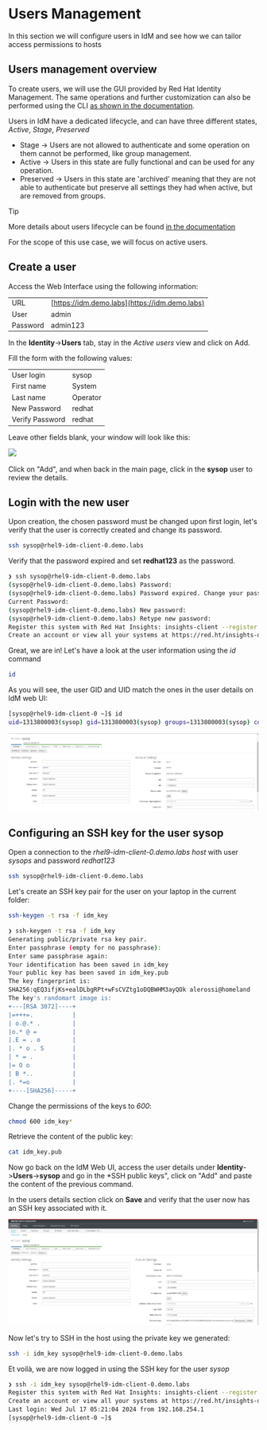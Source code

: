 # Users Management

In this section we will configure users in IdM and see how we can tailor access permissions to hosts

## Users management overview

To create users, we will use the GUI provided by Red Hat Identity Management. The same operations and further customization can also be performed using the CLI [as shown in the documentation](https://docs.redhat.com/en/documentation/red_hat_enterprise_linux/9/html/managing_idm_users_groups_hosts_and_access_control_rules/managing-user-accounts-using-the-command-line_managing-users-groups-hosts).

Users in IdM have a dedicated lifecycle, and can have three different states, *Active*, *Stage*, *Preserved*

* Stage -> Users are not allowed to authenticate and some operation on them cannot be performed, like group management.
* Active -> Users in this state are fully functional and can be used for any operation.
* Preserved -> Users in this state are 'archived' meaning that they are not able to authenticate but preserve all settings they had when active, but are removed from groups.

> [!TIP]
> More details about users lifecycle can be found [in the documentation](https://docs.redhat.com/en/documentation/red_hat_enterprise_linux/9/html/managing_idm_users_groups_hosts_and_access_control_rules/managing-user-accounts-using-the-idm-web-ui_managing-users-groups-hosts#user-life-cycle_managing-user-accounts-using-the-idm-web-ui)

For the scope of this use case, we will focus on active users.

## Create a user

Access the Web Interface using the following information:

|  |  | 
| - | - | 
| URL | [https://idm.demo.labs](https://idm.demo.labs) | 
| User | admin | 
| Password | admin123 | 

In the **Identity**->**Users** tab, stay in the *Active users* view and click on Add. 

Fill the form with the following values:

| | |
| - | - |
| User login | sysop | 
| First name | System | 
| Last name | Operator | 
| New Password | redhat |
| Verify Password | redhat | 

Leave other fields blank, your window will look like this:

![](./assets/user-add-details.png)

Click on "Add", and when back in the main page, click in the **sysop** user to review the details.

## Login with the new user

Upon creation, the chosen password must be changed upon first login, let's verify that the user is correctly created and change its password.

```bash
ssh sysop@rhel9-idm-client-0.demo.labs
```

Verify that the password expired and set **redhat123** as the password.

```bash
❯ ssh sysop@rhel9-idm-client-0.demo.labs
(sysop@rhel9-idm-client-0.demo.labs) Password: 
(sysop@rhel9-idm-client-0.demo.labs) Password expired. Change your password now.
Current Password: 
(sysop@rhel9-idm-client-0.demo.labs) New password: 
(sysop@rhel9-idm-client-0.demo.labs) Retype new password: 
Register this system with Red Hat Insights: insights-client --register
Create an account or view all your systems at https://red.ht/insights-dashboard
```

Great, we are in! Let's have a look at the user information using the *id* command

```bash
id
```

As you will see, the user GID and UID match the ones in the user details on IdM web UI:

```bash
[sysop@rhel9-idm-client-0 ~]$ id
uid=1313800003(sysop) gid=1313800003(sysop) groups=1313800003(sysop) context=unconfined_u:unconfined_r:unconfined_t:s0-s0:c0.c1023
```

![](./assets/user-details.png)

## Configuring an SSH key for the user sysop

Open a connection to the *rhel9-idm-client-0.demo.labs host* with user *sysops* and password *redhat123*

```bash
ssh sysop@rhel9-idm-client-0.demo.labs
```

Let's create an SSH key pair for the user on your laptop in the current folder:

```bash
ssh-keygen -t rsa -f idm_key
```

```bash
❯ ssh-keygen -t rsa -f idm_key
Generating public/private rsa key pair.
Enter passphrase (empty for no passphrase): 
Enter same passphrase again: 
Your identification has been saved in idm_key
Your public key has been saved in idm_key.pub
The key fingerprint is:
SHA256:qEQ3ifjKs+ealDLbgRPt+wFsCVZtg1oDQBWHM3ayQOk alerossi@homeland
The key's randomart image is:
+---[RSA 3072]----+
|=+++=.           |
| o.@.* .         |
|o.* @ =          |
|.E = . o         |
|. * o . S        |
| * = .           |
|= O o            |
| B *..           |
|. *=o            |
+----[SHA256]-----+
```

Change the permissions of the keys to *600*:

```bash
chmod 600 idm_key*
```

Retrieve the content of the public key:

```bash
cat idm_key.pub
```

Now go back on the IdM Web UI, access the user details under **Identity**->**Users**->**sysop** and go in the *SSH public keys", click on "Add" and paste the content of the previous command.

In the users details section click on **Save** and verify that the user now has an SSH key associated with it.

![](./assets/user-details-ssh.png)

Now let's try to SSH in the host using the private key we generated:

```bash
ssh -i idm_key sysop@rhel9-idm-client-0.demo.labs
```

Et voilà, we are now logged in using the SSH key for the user *sysop*

```bash
❯ ssh -i idm_key sysop@rhel9-idm-client-0.demo.labs
Register this system with Red Hat Insights: insights-client --register
Create an account or view all your systems at https://red.ht/insights-dashboard
Last login: Wed Jul 17 05:21:04 2024 from 192.168.254.1
[sysop@rhel9-idm-client-0 ~]$
```
